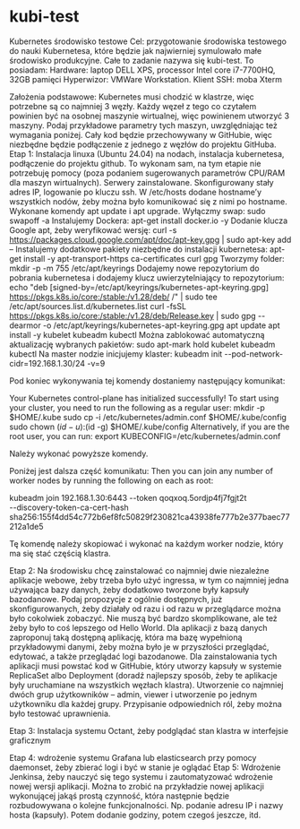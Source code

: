 # kubi-test
Kubernetes środowisko testowe
Cel: przygotowanie środowiska testowego do nauki Kubernetesa, które będzie jak najwierniej symulowało małe środowisko produkcyjne.
Całe to zadanie nazywa się kubi-test.
To posiadam:
Hardware: laptop DELL XPS, processor Intel core i7-7700HQ, 32GB pamięci
Hyperwizor: VMWare Workstation.
Klient SSH: moba Xterm

Założenia podstawowe: Kubernetes musi chodzić w klastrze, więc potrzebne są co najmniej 3 węzły. Każdy węzeł z tego co czytałem powinien być na osobnej maszynie wirtualnej, więc powinienem utworzyć 3 maszyny. Podaj przykładowe parametry tych maszyn, uwzględniając też wymagania poniżej. Cały kod będzie przechowywany w GitHubie, więc niezbędne będzie podłączenie z jednego z węzłów do projektu GitHuba.
Etap 1:
Instalacja linuxa (Ubuntu 24.04) na nodach, instalacja kubernetesa, podłączenie do projektu github. To wykonam sam, na tym etapie nie potrzebuję pomocy (poza podaniem sugerowanych parametrów CPU/RAM dla maszyn wirtualnych).
Serwery zainstalowane. Skonfigurowany stały adres IP, logowanie po kluczu ssh. W /etc/hosts dodane hostname’y wszystkich nodów, żeby można było komunikować się z nimi po hostname.
Wykonane komendy apt update i apt upgrade.
Wyłączmy swap: sudo swapoff -a
Instalujemy Dockera: apt-get install docker.io -y
Dodanie klucza Google apt, żeby weryfikować wersję:
curl -s https://packages.cloud.google.com/apt/doc/apt-key.gpg | sudo apt-key add –
Instalujemy dodatkowe pakiety niezbędne do instalacji kubernetesa:
apt-get install -y apt-transport-https ca-certificates curl gpg
Tworzymy folder: mkdir -p -m 755 /etc/apt/keyrings
Dodajemy nowe repozytorium do pobrania kubernetesa i dodajemy klucz uwierzytelniający to repozytorium:
echo "deb [signed-by=/etc/apt/keyrings/kubernetes-apt-keyring.gpg] https://pkgs.k8s.io/core:/stable:/v1.28/deb/ /" | sudo tee /etc/apt/sources.list.d/kubernetes.list
curl -fsSL https://pkgs.k8s.io/core:/stable:/v1.28/deb/Release.key | sudo gpg --dearmor -o /etc/apt/keyrings/kubernetes-apt-keyring.gpg
apt update
apt install -y kubelet kubeadm kubectl
Można zablokować automatyczną aktualizację wybranych pakietów:
sudo apt-mark hold kubelet kubeadm kubectl
Na master nodzie inicjujemy klaster: kubeadm init --pod-network-cidr=192.168.1.30/24 -v=9

Pod koniec wykonywania tej komendy dostaniemy następujący komunikat:

Your Kubernetes control-plane has initialized successfully!
To start using your cluster, you need to run the following as a regular user:
  mkdir -p $HOME/.kube
  sudo cp -i /etc/kubernetes/admin.conf $HOME/.kube/config
  sudo chown $(id -u):$(id -g) $HOME/.kube/config
Alternatively, if you are the root user, you can run:
  export KUBECONFIG=/etc/kubernetes/admin.conf

Należy wykonać powyższe komendy.

Poniżej jest dalsza część komunikatu:
Then you can join any number of worker nodes by running the following on each as root:

kubeadm join 192.168.1.30:6443 --token qoqxoq.5ordjp4fj7fgjt2t \
        --discovery-token-ca-cert-hash sha256:155f4dd54c772b6ef8fc50829f230821ca43938fe777b2e377baec77212a1de5

Tę komendę należy skopiować i wykonać na każdym worker nodzie, który ma się stać częścią klastra.


Etap 2:
Na środowisku chcę zainstalować co najmniej dwie niezależne aplikacje webowe, żeby trzeba było użyć ingressa, w tym co najmniej jedna używająca bazy danych, żeby dodatkowo tworzone były kapsuły bazodanowe. Podaj propozycje z ogólnie dostępnych, już skonfigurowanych, żeby działały od razu i od razu w przeglądarce można było cokolwiek zobaczyć. Nie muszą być bardzo skomplikowane, ale też żeby było to coś lepszego od Hello World. Dla aplikacji z bazą danych zaproponuj taką dostępną aplikację, która ma bazę wypełnioną przykładowymi danymi, żeby można było je w przyszłości przeglądać, edytować, a także przeglądać logi bazodanowe.
Dla zainstalowania tych aplikacji musi powstać kod w GitHubie, który utworzy kapsuły w systemie ReplicaSet albo Deployment (doradź najlepszy sposób, żeby te aplikacje były uruchamiane na wszystkich węzłach klastra).
Utworzenie co najmniej dwóch grup użytkowników – admin, viewer i utworzenie po jednym użytkowniku dla każdej grupy. Przypisanie odpowiednich ról, żeby można było testować uprawnienia.

Etap 3:
Instalacja systemu Octant, żeby podglądać stan klastra w interfejsie graficznym

Etap 4:
wdrożenie systemu Grafana lub elasticsearch przy pomocy daemonset, żeby zbierać logi i być w stanie je oglądać
Etap 5:
Wdrożenie Jenkinsa, żeby nauczyć się tego systemu i zautomatyzować wdrożenie nowej wersji aplikacji. Można to zrobić na przykładzie nowej aplikacji wykonującej jakąś prostą czynność, która następnie będzie rozbudowywana o kolejne funkcjonalności. Np. podanie adresu IP i nazwy hosta (kapsuły). Potem dodanie godziny, potem czegoś jeszcze, itd.

